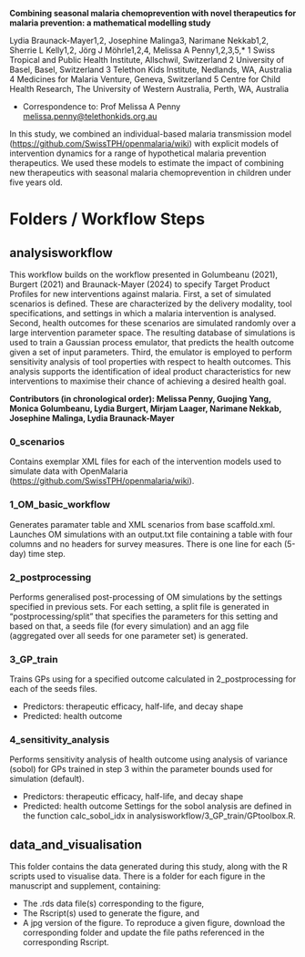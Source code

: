 **Combining seasonal malaria chemoprevention with novel therapeutics for malaria prevention: a mathematical modelling study**

Lydia Braunack-Mayer1,2, Josephine Malinga3, Narimane Nekkab1,2, Sherrie L Kelly1,2, Jörg J Möhrle1,2,4, Melissa A Penny1,2,3,5,*
1 Swiss Tropical and Public Health Institute, Allschwil, Switzerland
2 University of Basel, Basel, Switzerland
3 Telethon Kids Institute, Nedlands, WA, Australia
4 Medicines for Malaria Venture, Geneva, Switzerland
5 Centre for Child Health Research, The University of Western Australia, Perth, WA, Australia
* Correspondence to:
Prof Melissa A Penny
melissa.penny@telethonkids.org.au

In this study, we combined an individual-based malaria transmission model (https://github.com/SwissTPH/openmalaria/wiki) with explicit models of intervention dynamics for a range of hypothetical malaria prevention therapeutics. We used these models to estimate the impact of combining new therapeutics with seasonal malaria chemoprevention in children under five years old.


# Folders / Workflow Steps

## analysisworkflow

This workflow builds on the workflow presented in Golumbeanu (2021), Burgert (2021) and Braunack-Mayer (2024) to specify Target Product Profiles for new interventions against malaria. First, a set of simulated scenarios is defined. These are characterized by the delivery modality, tool specifications, and settings in which a malaria intervention is analysed. Second, health outcomes for these scenarios are simulated randomly over a large intervention parameter space. The resulting database of simulations is used to train a Gaussian process emulator, that predicts the health outcome given a set of input parameters. Third, the emulator is employed to perform sensitivity analysis of tool properties with respect to health outcomes. This analysis supports the identification of ideal product characteristics for new interventions to maximise their chance of achieving a desired health goal.

**Contributors (in chronological order): Melissa Penny, Guojing Yang, Monica Golumbeanu, Lydia Burgert, Mirjam Laager, Narimane Nekkab, Josephine Malinga, Lydia Braunack-Mayer**

### 0_scenarios
Contains exemplar XML files for each of the intervention models used to simulate data with OpenMalaria (https://github.com/SwissTPH/openmalaria/wiki).

### 1_OM_basic_workflow
Generates paramater table and XML scenarios from base scaffold.xml. Launches OM simulations with an output.txt file containing a table with four columns and no headers for survey measures. There is one line for each (5-day) time step.

### 2_postprocessing
Performs generalised post-processing of OM simulations by the settings specified in previous sets. For each setting, a split file is generated in “postprocessing/split” that specifies the parameters for this setting and based on that, a seeds file (for every simulation) and an agg file (aggregated over all seeds for one parameter set) is generated.

### 3_GP_train
Trains GPs using for a specified outcome calculated  in 2_postprocessing for each of the seeds files. 
- Predictors: therapeutic efficacy, half-life, and decay shape
- Predicted: health outcome 

### 4_sensitivity_analysis
Performs sensitivity analysis of health outcome using analysis of variance (sobol) for GPs trained in step 3 within the parameter bounds used for simulation (default).
- Predictors: therapeutic efficacy, half-life, and decay shape
- Predicted: health outcome 
Settings for the sobol analysis are defined in the function calc_sobol_idx in analysisworkflow/3_GP_train/GPtoolbox.R.

## data_and_visualisation

This folder contains the data generated during this study, along with the R scripts used to visualise data. There is a folder for each figure in the manuscript and supplement, containing:
- The .rds data file(s) corresponding to the figure,
- The Rscript(s) used to generate the figure, and
- A jpg version of the figure.
To reproduce a given figure, download the corresponding folder and update the file paths referenced in the corresponding Rscript.
